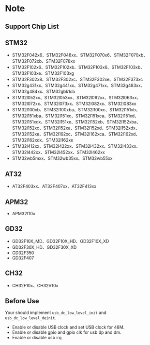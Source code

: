 # Note

## Support Chip List

## STM32

- STM32F042x6、STM32F048xx、STM32F070x6、STM32F070xb、STM32F072xb、STM32F078xx
- STM32F102x6、STM32F102xb、STM32F103x6、STM32F103xb、STM32F103xe、STM32F103xg
- STM32F302x8、STM32F302xc、STM32F302xe、STM32F373xc
- STM32g431xx、STM32g441xx、STM32g471xx、STM32g483xx、STM32g484xx、STM32gbk1cb
- STM32l052xx、STM32l053xx、STM32l062xx、STM32l063xx、STM32l072xx、STM32l073xx、STM32l082xx、STM32l083xx
- STM32l100xb、STM32l100xba、STM32l100xc、STM32l151xb、STM32l151xba、STM32l151xc、STM32l151xca、STM32l151xd、STM32l151xdx、STM32l151xe、STM32l152xb、STM32l152xba、STM32l152xc、STM32l152xa、STM32l152xd、STM32l152xdx、STM32l152xe、STM32l162xc、STM32l162xca、STM32l162xd、STM32l162xdx、STM32l162xe
- STM32l412xx、STM32l422xx、STM32l432xx、STM32l433xx、STM32l442xx、STM32l452xx、STM32l462xx
- STM32wb5mxx、STM32wb35xx、STM32wb55xx

## AT32

- AT32F403xx、AT32F407xx、AT32F413xx

## APM32

- APM32f10x

## GD32

- GD32F10X_MD、GD32F10X_HD、GD32F10X_XD
- GD32F30X_HD、GD32F30X_XD
- GD32F350
- GD32F407

## CH32

- CH32F10x、CH32V10x


## Before Use

Your should implement `usb_dc_low_level_init` and `usb_dc_low_level_deinit`.
- Enable or disable USB clock and set USB clock for 48M.
- Enable or disable gpio and gpio clk for usb dp and dm.
- Enable or disable usb irq
